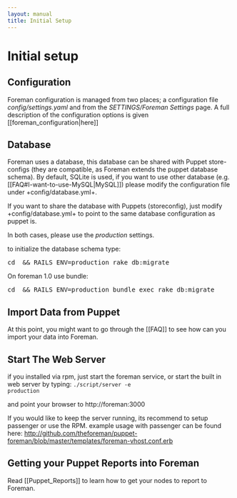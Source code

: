 ```yaml
---
layout: manual
title: Initial Setup
---
```


# Initial setup

## Configuration

Foreman configuration is managed from two places; a configuration file *config/settings.yaml* and from the *SETTINGS/Foreman Settings* page. A full description of the configuration options is given [[foreman_configuration|here]]

## Database

Foreman uses a database, this database can be shared with Puppet store-configs (they are compatible, as Foreman extends the puppet database schema).
By default, SQLite is used, if you want to use other database (e.g. [[FAQ#I-want-to-use-MySQL|MySQL]]) please modify the configuration file under +config/database.yml+.

If you want to share the database with Puppets (storeconfig), just modify +config/database.yml+ to point to the same database configuration as puppet is.

In both cases, please use the *production* settings.

to initialize the database schema type:
<pre>
cd <foreman installation path> && RAILS_ENV=production rake db:migrate
</pre>

On foreman 1.0 use bundle:
<pre>
cd <foreman installation path> && RAILS_ENV=production bundle exec rake db:migrate
</pre>

## Import Data from Puppet

At this point, you might want to go through the [[FAQ]] to see how can you import your data into Foreman.

## Start The Web Server

if you installed via rpm, just start the foreman service, or start the built in web server by typing:
<code>./script/server -e production</code>

and point your browser to http://foreman:3000

If you would like to keep the server running, its recommend to setup passenger or use the RPM.
example usage with passenger can be found here: http://github.com/theforeman/puppet-foreman/blob/master/templates/foreman-vhost.conf.erb

## Getting your Puppet Reports into Foreman

Read [[Puppet_Reports]] to learn how to get your nodes to report to Foreman.